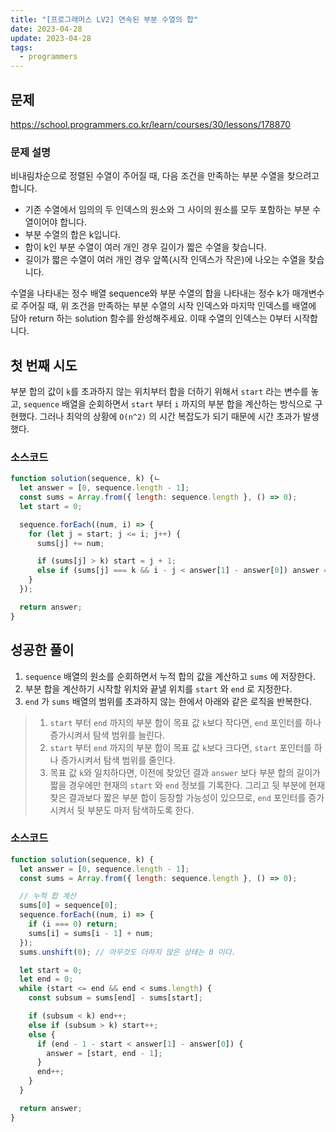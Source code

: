 ```yaml
---
title: "[프로그래머스 LV2] 연속된 부분 수열의 합"
date: 2023-04-28
update: 2023-04-28
tags:
  - programmers
---
```


## 문제
https://school.programmers.co.kr/learn/courses/30/lessons/178870

### 문제 설명
비내림차순으로 정렬된 수열이 주어질 때, 다음 조건을 만족하는 부분 수열을 찾으려고 합니다.

- 기존 수열에서 임의의 두 인덱스의 원소와 그 사이의 원소를 모두 포함하는 부분 수열이어야 합니다.
- 부분 수열의 합은 k입니다.
- 합이 k인 부분 수열이 여러 개인 경우 길이가 짧은 수열을 찾습니다.
- 길이가 짧은 수열이 여러 개인 경우 앞쪽(시작 인덱스가 작은)에 나오는 수열을 찾습니다.

수열을 나타내는 정수 배열 sequence와 부분 수열의 합을 나타내는 정수 k가 매개변수로 주어질 때, 위 조건을 만족하는 부분 수열의 시작 인덱스와 마지막 인덱스를 배열에 담아 return 하는 solution 함수를 완성해주세요. 이때 수열의 인덱스는 0부터 시작합니다.

## 첫 번째 시도
부분 합의 값이 `k`를 초과하지 않는 위치부터 합을 더하기 위해서 `start` 라는 변수를 놓고, `sequence` 배열을 순회하면서 `start` 부터 `i` 까지의 부분 합을 계산하는 방식으로 구현했다. 그러나 최악의 상황에 `O(n^2)` 의 시간 복잡도가 되기 때문에 시간 초과가 발생했다.

### 소스코드
```js
function solution(sequence, k) {ㄴ
  let answer = [0, sequence.length - 1];
  const sums = Array.from({ length: sequence.length }, () => 0);
  let start = 0;

  sequence.forEach((num, i) => {
    for (let j = start; j <= i; j++) {
      sums[j] += num;

      if (sums[j] > k) start = j + 1;
      else if (sums[j] === k && i - j < answer[1] - answer[0]) answer = [j, i];
    }
  });

  return answer;
}
```

## 성공한 풀이
1. `sequence` 배열의 원소를 순회하면서 누적 합의 값을 계산하고 `sums` 에 저장한다.
2. 부분 합을 계산하기 시작할 위치와 끝낼 위치를 `start` 와 `end` 로 지정한다.
3. `end` 가 `sums` 배열의 범위를 초과하지 않는 한에서 아래와 같은 로직을 반복한다.
> 1. `start` 부터 `end` 까지의 부분 합이 목표 값 `k`보다 작다면, `end` 포인터를 하나 증가시켜서 탐색 범위를 늘린다.
> 2. `start` 부터 `end` 까지의 부분 합이 목표 값 `k`보다 크다면, `start` 포인터를 하나 증가시켜서 탐색 범위를 줄인다.
> 3. 목표 값 `k`와 일치하다면, 이전에 찾았던 결과 `answer` 보다 부분 합의 길이가 짧을 경우에만 현재의 `start` 와 `end` 정보를 기록한다.
그리고 뒷 부분에 현재 찾은 결과보다 짧은 부분 합이 등장할 가능성이 있으므로, `end` 포인터를 증가시켜서 뒷 부분도 마저 탐색하도록 한다.

### 소스코드
```js
function solution(sequence, k) {
  let answer = [0, sequence.length - 1];
  const sums = Array.from({ length: sequence.length }, () => 0);

  // 누적 합 계산
  sums[0] = sequence[0];
  sequence.forEach((num, i) => {
    if (i === 0) return;
    sums[i] = sums[i - 1] + num;
  });
  sums.unshift(0); // 아무것도 더하지 않은 상태는 0 이다.

  let start = 0;
  let end = 0;
  while (start <= end && end < sums.length) {
    const subsum = sums[end] - sums[start];

    if (subsum < k) end++;
    else if (subsum > k) start++;
    else {
      if (end - 1 - start < answer[1] - answer[0]) {
        answer = [start, end - 1];
      }
      end++;
    }
  }

  return answer;
}
```